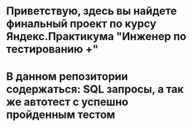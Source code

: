 # Приветствую, здесь вы найдете финальный проект по курсу Яндекс.Практикума "Инженер по тестированию +"
# В данном репозитории содержаться: SQL запросы, а так же автотест c успешно пройденным тестом
